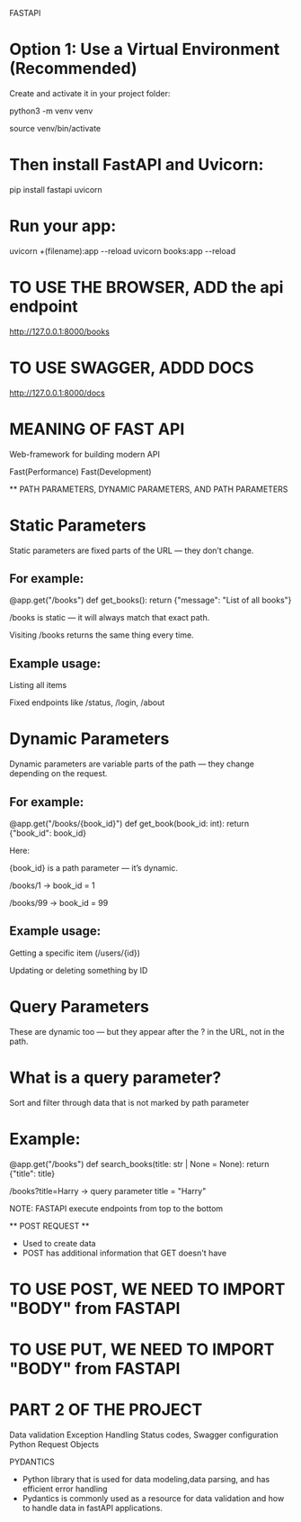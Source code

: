 FASTAPI

# Option 1: Use a Virtual Environment (Recommended)

Create and activate it in your project folder:

python3 -m venv venv

source venv/bin/activate

# Then install FastAPI and Uvicorn:

pip install fastapi uvicorn

# Run your app:

uvicorn +(filename):app --reload
uvicorn books:app --reload

# TO USE THE BROWSER, ADD the api endpoint
 http://127.0.0.1:8000/books


# TO USE SWAGGER, ADDD DOCS
http://127.0.0.1:8000/docs 


# MEANING OF FAST API

Web-framework for building modern API

Fast(Performance)
Fast(Development)

** PATH PARAMETERS, DYNAMIC PARAMETERS, AND PATH PARAMETERS

# Static Parameters

Static parameters are fixed parts of the URL — they don’t change.

## For example:

@app.get("/books")
def get_books():
    return {"message": "List of all books"}


/books is static — it will always match that exact path.

Visiting /books returns the same thing every time.

## Example usage:

Listing all items

Fixed endpoints like /status, /login, /about

# Dynamic Parameters

Dynamic parameters are variable parts of the path — they change depending on the request.

## For example:

@app.get("/books/{book_id}")
def get_book(book_id: int):
    return {"book_id": book_id}


Here:

{book_id} is a path parameter — it’s dynamic.

/books/1 → book_id = 1

/books/99 → book_id = 99

## Example usage:

Getting a specific item (/users/{id})

Updating or deleting something by ID

# Query Parameters

These are dynamic too — but they appear after the ? in the URL, not in the path.

# What is a query parameter?

Sort and filter through data that is not marked by path parameter

# Example:

@app.get("/books")
def search_books(title: str | None = None):
    return {"title": title}


/books?title=Harry → query parameter title = "Harry"



NOTE: FASTAPI execute endpoints from top to the bottom


** POST REQUEST **

- Used to create data
- POST has additional information that GET doesn't have

# TO USE POST, WE NEED TO IMPORT "BODY" from FASTAPI

# TO USE PUT, WE NEED TO IMPORT "BODY" from FASTAPI


# PART 2 OF THE PROJECT

Data validation
Exception Handling
Status codes, 
Swagger configuration
Python Request Objects

PYDANTICS

- Python library that is used for data modeling,data parsing, and has efficient error handling
- Pydantics is commonly used as a resource for data validation and how to handle data in fastAPI applications.

